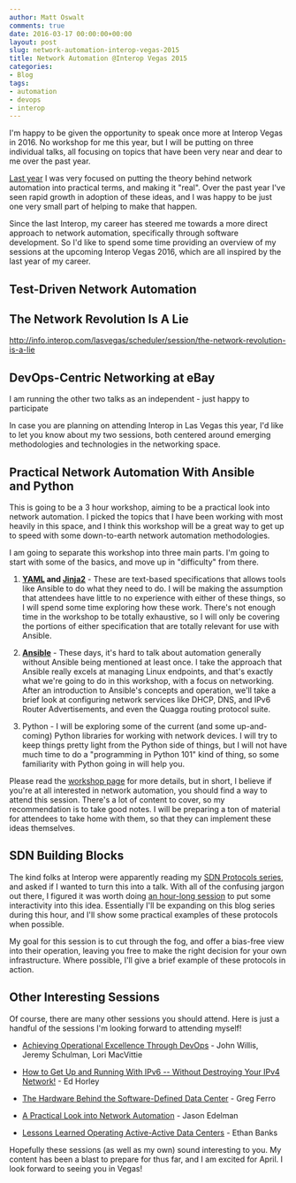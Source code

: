 ```yaml
---
author: Matt Oswalt
comments: true
date: 2016-03-17 00:00:00+00:00
layout: post
slug: network-automation-interop-vegas-2015
title: Network Automation @Interop Vegas 2015
categories:
- Blog
tags:
- automation
- devops
- interop
---
```


I'm happy to be given the opportunity to speak once more at Interop Vegas in 2016. No workshop for me this year, but I will be putting on three individual talks, all focusing on topics that have been very near and dear to me over the past year.

[Last year](https://keepingitclassless.net/2015/01/network-automation-interop-vegas-2015/) I was very focused on putting the theory behind network automation into practical terms, and making it "real". Over the past year I've seen rapid growth in adoption of these ideas, and I was happy to be just one very small part of helping to make that happen.

Since the last Interop, my career has steered me towards a more direct approach to network automation, specifically through software development. So I'd like to spend some time providing an overview of my sessions at the upcoming Interop Vegas 2016, which are all inspired by the last year of my career.

## Test-Driven Network Automation

    

## The Network Revolution Is A Lie

http://info.interop.com/lasvegas/scheduler/session/the-network-revolution-is-a-lie

## DevOps-Centric Networking at eBay

I am running the other two talks as an independent - just happy to participate




In case you are planning on attending Interop in Las Vegas this year, I'd like to let you know about my two sessions, both centered around emerging methodologies and technologies in the networking space.

## Practical Network Automation With Ansible and Python

This is going to be a 3 hour workshop, aiming to be a practical look into network automation. I picked the topics that I have been working with most heavily in this space, and I think this workshop will be a great way to get up to speed with some down-to-earth network automation methodologies.

I am going to separate this workshop into three main parts. I'm going to start with some of the basics, and move up in "difficulty" from there.
    
  1. **[YAML](http://www.yaml.org/spec/1.2/spec.html) and [Jinja2](http://jinja.pocoo.org/docs/dev/)** - These are text-based specifications that allows tools like Ansible to do what they need to do. I will be making the assumption that attendees have little to no experience with either of these things, so I will spend some time exploring how these work. There's not enough time in the workshop to be totally exhaustive, so I will only be covering the portions of either specification that are totally relevant for use with Ansible.
    
  2. **[Ansible](http://www.ansible.com/home)** - These days, it's hard to talk about automation generally without Ansible being mentioned at least once. I take the approach that Ansible really excels at managing Linux endpoints, and that's exactly what we're going to do in this workshop, with a focus on networking. After an introduction to Ansible's concepts and operation, we'll take a brief look at configuring network services like DHCP, DNS, and IPv6 Router Advertisements, and even the Quagga routing protocol suite.

  3. Python - I will be exploring some of the current (and some up-and-coming) Python libraries for working with network devices. I will try to keep things pretty light from the Python side of things, but I will not have much time to do a "programming in Python 101" kind of thing, so some familiarity with Python going in will help you.

Please read the [workshop page](http://www.interop.com/lasvegas/scheduler/session/network-automation-with-ansible-and-python) for more details, but in short, I believe if you're at all interested in network automation, you should find a way to attend this session. There's a lot of content to cover, so my recommendation is to take good notes. I will be preparing a ton of material for attendees to take home with them, so that they can implement these ideas themselves.

## SDN Building Blocks

The kind folks at Interop were apparently reading my [SDN Protocols series](http://keepingitclassless.net/series/sdn-protocols/), and asked if I wanted to turn this into a talk. With all of the confusing jargon out there, I figured it was worth doing [an hour-long session](http://www.interop.com/lasvegas/scheduler/session/sdn-building-blocks) to put some interactivity into this idea. Essentially I'll be expanding on this blog series during this hour, and I'll show some practical examples of these protocols when possible.

My goal for this session is to cut through the fog, and offer a bias-free view into their operation, leaving you free to make the right decision for your own infrastructure. Where possible, I'll give a brief example of these protocols in action.

## Other Interesting Sessions

Of course, there are many other sessions you should attend. Here is just a handful of the sessions I'm looking forward to attending myself!
    
  * [Achieving Operational Excellence Through DevOps](http://www.interop.com/lasvegas/scheduler/session/achieving-operational-excellence-through-devops) - John Willis, Jeremy Schulman, Lori MacVittie
    
  * [How to Get Up and Running With IPv6 -- Without Destroying Your IPv4 Network!](http://www.interop.com/lasvegas/scheduler/session/how-to-get-up-and-running-with-ipv6-without-destroying-your-ipv4-network) - Ed Horley
    
  * [The Hardware Behind the Software-Defined Data Center](http://www.interop.com/lasvegas/scheduler/session/the-hardware-behind-the-software-defined-data-center) - Greg Ferro

  * [A Practical Look into Network Automation](http://www.interop.com/lasvegas/scheduler/session/a-practical-look-at-network-automation) - Jason Edelman

  * [Lessons Learned Operating Active-Active Data Centers](http://www.interop.com/lasvegas/scheduler/session/lessons-learned-operating-activeactive-data-centers) - Ethan Banks

Hopefully these sessions (as well as my own) sound interesting to you. My content has been a blast to prepare for thus far, and I am excited for April. I look forward to seeing you in Vegas!
